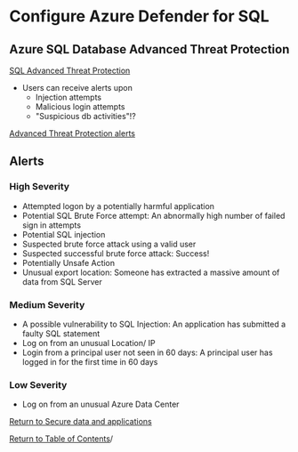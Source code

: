 # Configure Azure Defender for SQL

## Azure SQL Database Advanced Threat Protection

[SQL Advanced Threat Protection](https://docs.microsoft.com/en-us/azure/azure-sql/database/threat-detection-overview)

* Users can receive alerts upon
   * Injection attempts
   * Malicious login attempts
   * "Suspicious db activities"!?

[Advanced Threat Protection alerts](https://docs.microsoft.com/en-us/azure/security-center/alerts-reference#alerts-sql-db-and-warehouse)

## Alerts

### High Severity

* Attempted logon by a potentially harmful application
* Potential SQL Brute Force attempt: An abnormally high number of failed sign in attempts
* Potential SQL injection
* Suspected brute force attack using a valid user
* Suspected successful brute force attack: Success!
* Potentially Unsafe Action
* Unusual export location: Someone has extracted a massive amount of data from SQL Server

### Medium Severity

* A possible vulnerability to SQL Injection: An application has submitted a faulty SQL statement
* Log on from an unusual Location/ IP
* Login from a principal user not seen in 60 days: A principal user has logged in for the first time in 60 days

### Low Severity

* Log on from an unusual Azure Data Center

[Return to Secure data and applications](README.md)

[Return to Table of Contents](../README.md)/